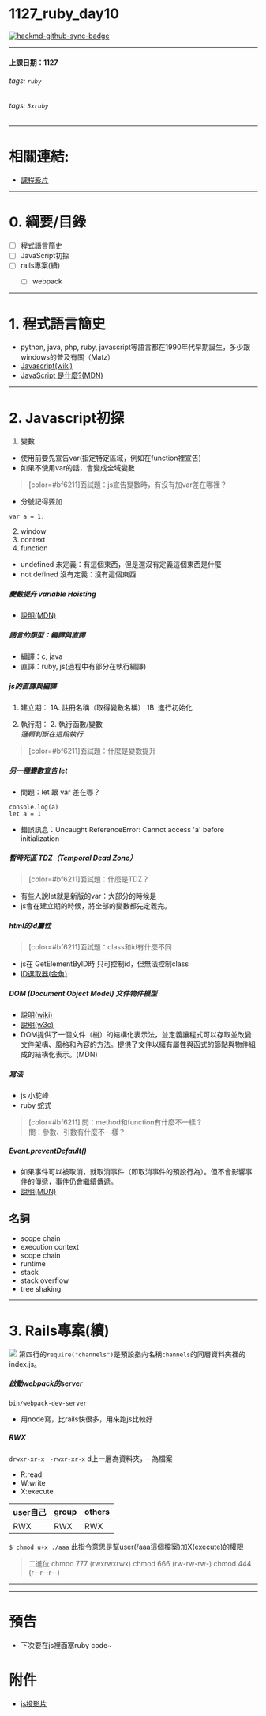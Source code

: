 # 1127_ruby_day10

[![hackmd-github-sync-badge](https://hackmd.io/0mIS-lNgRiWiYGz4jzfX1Q/badge)](https://hackmd.io/0mIS-lNgRiWiYGz4jzfX1Q)

---
#### 上課日期：1127
###### tags: `ruby`
###### tags: `5xruby`

---
# 相關連結:
- [課程影片](https://campus.5xruby.tw/courses/1136422/lectures/25361517)



---
# 0. 綱要/目錄
- [ ] 程式語言簡史
- [ ] JavaScript初探
- [ ] rails專案(續)
	- [ ] webpack



---
# 1. 程式語言簡史
- python, java, php, ruby, javascript等語言都在1990年代早期誕生，多少跟windows的普及有關（Matz）
- [Javascript(wiki)](https://zh.wikipedia.org/wiki/JavaScript)
- [JavaScript 是什麼?(MDN)](https://developer.mozilla.org/zh-TW/docs/Learn/JavaScript/First_steps/What_is_JavaScript)

---
# 2. Javascript初探
1. 變數
- 使用前要先宣告var(指定特定區域，例如在function裡宣告) 
- 如果不使用var的話，會變成全域變數
> [color=#bf6211]面試題：js宣告變數時，有沒有加var差在哪裡？

- 分號記得要加
```javascript=
var a = 1;
```

2. window
3. context
4. function

- undefined 未定義：有這個東西，但是還沒有定義這個東西是什麼
- not defined 沒有定義：沒有這個東西

##### 變數提升 variable Hoisting
- [說明(MDN)](https://developer.mozilla.org/zh-TW/docs/Glossary/Hoisting)
##### 語言的類型：編譯與直譯
- 編譯：c, java
- 直譯：ruby, js(過程中有部分在執行編譯)


##### js的直譯與編譯
1. 建立期：
	1A. 註冊名稱（取得變數名稱）
	1B. 進行初始化
    
2. 執行期： 2. 執行函數/變數 <br>
        *邏輯判斷在這段執行*

> [color=#bf6211]面試題：什麼是變數提升

##### 另一種變數宣告 let
- 問題：let 跟 var 差在哪？
```javascript=
console.log(a) 
let a = 1
```
- 錯誤訊息：Uncaught ReferenceError: Cannot access 'a' before initialization

##### 暫時死區 TDZ（Temporal Dead Zone）
> [color=#bf6211]面試題：什麼是TDZ？
- 有些人說let就是新版的var：大部分的時候是
- js會在建立期的時候，將全部的變數都先定義完。

##### html的id屬性
> [color=#bf6211]面試題：class和id有什麼不同
- js在 GetElementByID時 只可控制id，但無法控制class
- [ID選取器(金魚)](https://ithelp.ithome.com.tw/articles/10217585)

##### DOM (Document Object Model) 文件物件模型
- [說明(wiki)](https://zh.wikipedia.org/zh-tw/%E6%96%87%E6%A1%A3%E5%AF%B9%E8%B1%A1%E6%A8%A1%E5%9E%8B)
- [說明(w3c)](https://developer.mozilla.org/zh-TW/docs/Web/API/Document_Object_Model)
- DOM提供了一個文件（樹）的結構化表示法，並定義讓程式可以存取並改變文件架構、風格和內容的方法。提供了文件以擁有屬性與函式的節點與物件組成的結構化表示。(MDN)

##### 寫法
- js 小駝峰
- ruby 蛇式

> [color=#bf6211]
問：method和function有什麼不一樣？<br>
問：參數、引數有什麼不一樣？

##### Event.preventDefault()
- 如果事件可以被取消，就取消事件（即取消事件的預設行為）。但不會影響事件的傳遞，事件仍會繼續傳遞。
- [說明(MDN)](https://developer.mozilla.org/zh-TW/docs/Web/API/Event/preventDefault)



## 名詞
- scope chain
- execution context
- scope chain
- runtime
- stack
- stack overflow
- tree shaking
---
# 3. Rails專案(續)
![](https://i.imgur.com/wjDqeEU.png)
第四行的`require("channels")`是預設指向名稱`channels`的同層資料夾裡的index.js。


##### 啟動webpack的server
`bin/webpack-dev-server`
- 用node寫，比rails快很多，用來跑js比較好


##### RWX

`drwxr-xr-x `
`-rwxr-xr-x`
d上一層為資料夾，- 為檔案

* R:read
* W:write
* X:execute


|user自己 | group | others |
| -------- | -------- | -------- |
| RWX     | RWX     | RWX     |

 


`$ chmod u+x ./aaa` 此指令意思是幫user(/aaa這個檔案)加X(execute)的權限

> 二進位
> chmod 777 (rwxrwxrwx)
> chmod 666 (rw-rw-rw-)
> chmod 444 (r--r--r--)



---







---
# 預告
- 下次要在js裡面塞ruby code~


# 附件
- [js投影片](https://speakerdeck.com/eddie/learn-javascript-well) 



